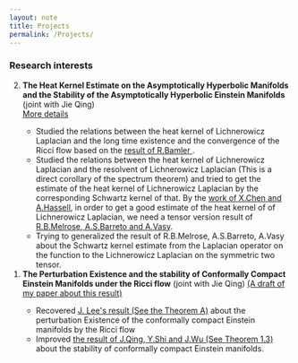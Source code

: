 ```yaml
---
layout: note
title: Projects
permalink: /Projects/
---
```


### Research interests

<ol reversed>
  <li><strong>The Heat Kernel Estimate on the Asymptotically Hyperbolic Manifolds and the Stability of the Asymptotically Hyperbolic Einstein Manifolds</strong> (joint with Jie Qing) </li> <a href="https://universe1991.github.io/yufeishan.github.io/assets/The_asymptotically_hyperbolic_manifolds_and_the_heat_kernel_estimate.pdf">More details</a>
    <ul> 
     <li> Studied the relations between the heat kernel of Lichnerowicz Laplacian and the long time existence and the convergence of the Ricci flow based on the <a href="https://arxiv.org/pdf/1011.4267.pdf">result of R.Bamler </a>.</li>
     <li> Studied the relations between the heat kernel of Lichnerowicz Laplacian and the resolvent of Lichnerowicz Laplacian (This is a direct corollary of the spectrum theorem) and tried to get the estimate of the heat kernel of Lichnerowicz Laplacian by the corresponding Schwartz kernel of that. By the <a href="https://arxiv.org/pdf/1612.06044.pdf">work of X.Chen and A.Hassell</a>, in order to get a good estimate of the heat kernel of of Lichnerowicz Laplacian, we need a tensor version result of <a href="https://arxiv.org/pdf/1103.3507.pdf">R.B.Melrose, A.S.Barreto and A.Vasy</a>. </li> 
     <li> Trying to generalized the result of R.B.Melrose, A.S.Barreto, A.Vasy about the Schwartz kernel estimate from the Laplacian operator on the function to the Lichnerowicz Laplacian on the symmetric two tensor. </li>
    </ul>
  <li><strong>The Perturbation Existence and the stability of Conformally Compact Einstein Manifolds under the Ricci flow</strong> (joint with Jie Qing) <a href="https://universe1991.github.io/yufeishan.github.io/assets/Normalized_Ricci_flow_and_conformally_compact_Einstein_manifolds.pdf">(A draft of my paper about this result)</a> </li> 
   <ul>
    <li>Recovered <a href="https://arxiv.org/pdf/math/0105046.pdf">J. Lee's result (See the Theorem A)</a> about the perturbation Existence of the conformally compact Einstein manifolds by the Ricci flow</li>
    <li>Improved <a href="ttps://arxiv.org/pdf/1106.0372.pdf">the result of J.Qing, Y.Shi and J.Wu (See Theorem 1.3)</a> about the stability of conformally compact Einstein manifolds. </li>
   </ul>
</ol>
